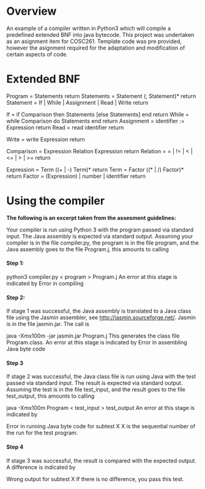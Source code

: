 # Overview

An example of a compiler written in Python3 which will compile a predefined extended BNF into java bytecode.
This project was undertaken as an asignment item for COSC261. Template code was pre provided, however the asignment required
for the adaptation and modification of certain aspects of code.


# Extended BNF
Program = Statements  return
Statements = Statement (; Statement)*  return
Statement = If | While | Assignment  | Read | Write  return

If = if Comparison then Statements \[else Statements] end  return
While = while Comparison do Statements end  return
Assignment = identifier := Expression  return
Read =  read identifier  return

Write = write Expression  return

Comparison = Expression Relation Expression  return
Relation = = | != | < | <= | > | >=  return

Expression = Term ((+ | -) Term)*  return
Term = Factor ((* | /) Factor)*  return
Factor = (Expression) | number | identifier  return



# Using the compiler

**The following is an excerpt taken from the assesment guidelines:**

Your compiler is run using Python 3 with the program passed via standard input. The Java assembly is expected via standard output. Assuming your compiler is in the file compiler.py, the program is in the file program, and the Java assembly goes to the file Program.j, this amounts to calling

#### Step 1:
python3 compiler.py < program > Program.j
An error at this stage is indicated by
Error in compiling

#### Step 2:
If stage 1 was successful, the Java assembly is translated to a Java class file using the Jasmin assembler, see http://jasmin.sourceforge.net/. Jasmin is in the file jasmin.jar. The call is

java -Xmx100m -jar jasmin.jar Program.j
This generates the class file Program.class. An error at this stage is indicated by
Error in assembling Java byte code

#### Step 3
If stage 2 was successful, the Java class file is run using Java with the test passed via standard input. The result is expected via standard output. Assuming the test is in the file test_input, and the result goes to the file test_output, this amounts to calling

java -Xmx100m Program < test_input > test_output
An error at this stage is indicated by

Error in running Java byte code for subtest X
X is the sequential number of the run for the test program.

#### Step 4
If stage 3 was successful, the result is compared with the expected output. A difference is indicated by

Wrong output for subtest X
If there is no difference, you pass this test.

